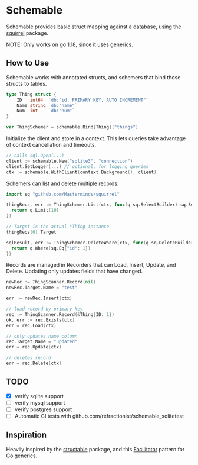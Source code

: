# Schemable

Schemable provides basic struct mapping against a database, using the
[squirrel][sq] package.

[sq]: https://github.com/Masterminds/squirrel

NOTE: Only works on go 1.18, since it uses generics.

## How to Use

Schemable works with annotated structs, and schemers that bind those structs
to tables.

```go
type Thing struct {
	ID   int64  `db:"id, PRIMARY KEY, AUTO INCREMENT"`
	Name string `db:"name"`
	Num  int    `db:"num"`
}

var ThingSchemer = schemable.Bind[Thing]("things")
```

Initialize the client and store in a context. This lets queries take advantage
of context cancellation and timeouts.

```go
// calls sql.Open(...)
client := schemable.New("sqlite3", "connection")
client.SetLogger(...) // optional, for logging queries
ctx := schemable.WithClient(context.Background(), client)
```

Schemers can list and delete multiple records:

```go
import sq "github.com/Masterminds/squirrel"

thingRecs, err := ThingSchemer.List(ctx, func(q sq.SelectBuilder) sq.SelectBuilder {
  return q.Limit(10)
})

// Target is the actual *Thing instance
thingRecs[0].Target

sqlResult, err := ThingSchemer.DeleteWhere(ctx, func(q sq.DeleteBuilder) sq.DeleteBuilder {
  return q.Where(sq.Eq{"id": 1})
})
```

Records are managed in Recorders that can Load, Insert, Update, and Delete.
Updating only updates fields that have changed.

```go
newRec := ThingScanner.Record(nil)
newRec.Target.Name = "test"

err := newRec.Insert(ctx)

// load record by primary key
rec := ThingScanner.Record(&Thing{ID: 1})
ok, err := rec.Exists(ctx)
err = rec.Load(ctx)

// only updates name column
rec.Target.Name = "updated"
err = rec.Update(ctx)

// deletes record
err = rec.Delete(ctx)
```

## TODO

- [x] verify sqlite support
- [ ] verify mysql support
- [ ] verify postgres support
- [ ] Automatic CI tests with github.com/refractionist/schemable_sqlitetest

## Inspiration

Heavily inspired by the [structable][st] package, and this [Facilitator][f]
pattern for Go generics.

[st]: https://github.com/Masterminds/structable
[f]: https://rakyll.org/generics-facilititators